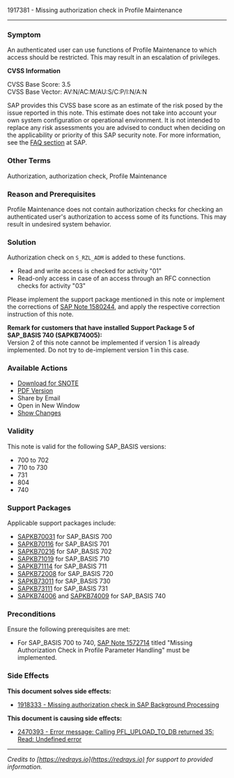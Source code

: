 1917381 - Missing authorization check in Profile Maintenance

---

### Symptom
An authenticated user can use functions of Profile Maintenance to which access should be restricted. This may result in an escalation of privileges.

**CVSS Information**

CVSS Base Score: 3.5  
CVSS Base Vector: AV:N/AC:M/AU:S/C:P/I:N/A:N

SAP provides this CVSS base score as an estimate of the risk posed by the issue reported in this note. This estimate does not take into account your own system configuration or operational environment. It is not intended to replace any risk assessments you are advised to conduct when deciding on the applicability or priority of this SAP security note. For more information, see the [FAQ section](https://service.sap.com/securitynotes/) at SAP.

### Other Terms
Authorization, authorization check, Profile Maintenance

### Reason and Prerequisites
Profile Maintenance does not contain authorization checks for checking an authenticated user's authorization to access some of its functions. This may result in undesired system behavior.

### Solution
Authorization check on `S_RZL_ADM` is added to these functions.

- Read and write access is checked for activity "01"
- Read-only access in case of an access through an RFC connection checks for activity "03"

Please implement the support package mentioned in this note or implement the corrections of [SAP Note 1580244](https://me.sap.com/notes/1580244), and apply the respective correction instruction of this note.

**Remark for customers that have installed Support Package 5 of SAP_BASIS 740 (SAPKB74005):**  
Version 2 of this note cannot be implemented if version 1 is already implemented. Do not try to de-implement version 1 in this case.

### Available Actions
- [Download for SNOTE](https://notesdownloads.sap.com/note/0040000011322252017)
- [PDF Version](https://me.sap.com/userapps.support.sap.com/sap/support/sfm/notes/print/0001917381?language=en-US&token=690C5609EF6178B7A173D34AB23D7E95)
- Share by Email
- Open in New Window
- [Show Changes](https://me.sap.com/notesLatestChanges/0001917381/E/diff)

### Validity
This note is valid for the following SAP_BASIS versions:

- 700 to 702
- 710 to 730
- 731
- 804
- 740

### Support Packages
Applicable support packages include:

- [SAPKB70031](https://me.sap.com/supportpackage/SAPKB70031) for SAP_BASIS 700
- [SAPKB70116](https://me.sap.com/supportpackage/SAPKB70116) for SAP_BASIS 701
- [SAPKB70216](https://me.sap.com/supportpackage/SAPKB70216) for SAP_BASIS 702
- [SAPKB71019](https://me.sap.com/supportpackage/SAPKB71019) for SAP_BASIS 710
- [SAPKB71114](https://me.sap.com/supportpackage/SAPKB71114) for SAP_BASIS 711
- [SAPKB72008](https://me.sap.com/supportpackage/SAPKB72008) for SAP_BASIS 720
- [SAPKB73011](https://me.sap.com/supportpackage/SAPKB73011) for SAP_BASIS 730
- [SAPKB73111](https://me.sap.com/supportpackage/SAPKB73111) for SAP_BASIS 731
- [SAPKB74006](https://me.sap.com/supportpackage/SAPKB74006) and [SAPKB74009](https://me.sap.com/supportpackage/SAPKB74009) for SAP_BASIS 740

### Preconditions
Ensure the following prerequisites are met:

- For SAP_BASIS 700 to 740, [SAP Note 1572714](https://me.sap.com/notes/1572714) titled "Missing Authorization Check in Profile Parameter Handling" must be implemented.

### Side Effects
**This document solves side effects:**
- [1918333 - Missing authorization check in SAP Background Processing](https://me.sap.com/notes/0001918333)

**This document is causing side effects:**
- [2470393 - Error message: Calling PFL_UPLOAD_TO_DB returned 35: Read: Undefined error](https://me.sap.com/notes/0002470393)

---

*Credits to [https://redrays.io](https://redrays.io) for support to provided information.*